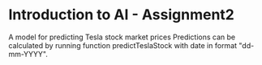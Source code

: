 # Introduction to AI - Assignment2

A model for predicting Tesla stock market prices
Predictions can be calculated by running function predictTeslaStock with date in format "dd-mm-YYYY".
